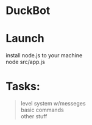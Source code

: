 # DuckBot

# Launch
install node.js to your machine<br />
node src/app.js<br />

# Tasks:
> level system w/messeges<br />
> basic commands<br />
> other stuff<br />
